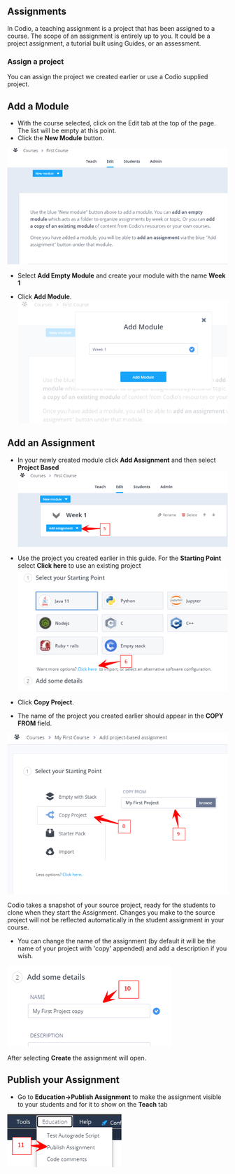 ## Assignments
In Codio, a teaching assignment is a project that has been assigned to a course. The scope of an assignment is entirely up to you. It could be a project assignment, a tutorial  built using Guides, or an assessment.
 
 
### Assign a project
You can assign the project we created earlier or use a Codio supplied project. 

## Add a Module
-  With the course selected, click on the Edit tab at the top of the page. The list will be empty at this point.
-  Click the **New Module** button.

![.guides/img/firstAssignment](.guides/img/firstAssignment.png)


- Select **Add Empty Module** and create your module with the name **Week 1**

- Click **Add Module**.
![.guides/img/addModule](.guides/img/addModule.png)

## Add an Assignment
- In your newly created module click **Add Assignment** and then select **Project Based**
![](.guides/img/addAssignment.png)
- Use the project you created earlier in this guide. For the **Starting Point** select **Click here** to use an existing project
![.guides/img/startingPoint](.guides/img/startingPoint.png)

- Click **Copy Project**. 


- The name of the project you created earlier should appear in the **COPY FROM** field.


![.guides/img/forkProject](.guides/img/forkProject.png)


Codio takes a snapshot of your source project, ready for the students to clone when they start the Assignment. Changes you make to the source project will not be reflected automatically in the student assignment in your course.


- You can change the name of the assignment (by default it will be the name of your project with 'copy' appended) and add a description if you wish.



![.guides/img/nameFork](.guides/img/nameFork.png)

After selecting **Create** the assignment will open.


## Publish your Assignment
- Go to **Education->Publish Assignment** to make the assignment visible to your students and for it to show on the **Teach** tab

![.guides/img/publish](.guides/img/publish.png)


